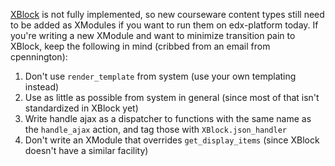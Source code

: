 [XBlock](https://github.com/edx/XBlock) is not fully implemented, so new courseware content types still need to be added as XModules if you want to run them on edx-platform today. If you're writing a new XModule and want to minimize transition pain to XBlock, keep the following in mind (cribbed from an email from cpennington):

1. Don't use `render_template` from system (use your own templating instead)
2. Use as little as possible from system in general (since most of that isn't standardized in XBlock yet)
3. Write handle ajax as a dispatcher to functions with the same name as the `handle_ajax` action, and tag those with `XBlock.json_handler`
4. Don't write an XModule that overrides `get_display_items` (since XBlock doesn't have a similar facility)
